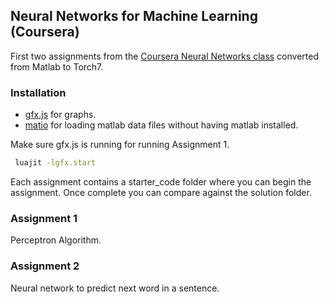 

## Neural Networks for Machine Learning (Coursera)
First two assignments from the [Coursera Neural Networks class](https://www.coursera.org/course/neuralnets) converted from Matlab to Torch7.

### Installation
- [gfx.js](https://github.com/clementfarabet/gfx.js) for graphs.
- [matio](https://github.com/soumith/matio-ffi.torch) for loading matlab data files without having matlab installed. 

Make sure gfx.js is running for running Assignment 1.

``` sh
 luajit -lgfx.start
```

Each assignment contains a starter_code folder where you can begin the assignment. Once complete you can compare against the solution folder.

### Assignment 1

Perceptron Algorithm.

### Assignment 2
Neural network to predict next word in a sentence.


